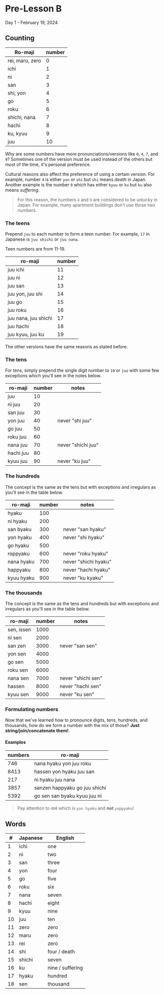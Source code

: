 # Pre-Lesson B

Day 1 - February 19, 2024

## Counting

| Ro-maji         | number |
| --------------- | ------ |
| rei, maru, zero | 0      |
| ichi            | 1      |
| ni              | 2      |
| san             | 3      |
| shi, yon        | 4      |
| go              | 5      |
| roku            | 6      |
| shichi, nana    | 7      |
| hachi           | 8      |
| ku, kyuu        | 9      |
| juu             | 10     |

Why are some numbers have more pronunciations/versions like `0`, `4`, `7`, and `9`? Sometimes one of the version must be used instead of the others but most of the time, it's personal preference.

Cultural reasons also affect the preference of using a certain version. For example, number `4` is either `yon` or `shi` but `shi` means _death_ in Japan. Another example is the number `9` which has either `kyuu` or `ku` but `ku` also means _suffering_.

> For this reason, the numbers `4` and `9` are considered to be unlucky in Japan. For example, many apartment buildings don't use those two numbers.

### The teens

Prepend `juu` to each number to form a teen number. For example, `17` in Japanese is `juu shichi` or `juu nana`.

Teen numbers are from 11-19.

| ro-maji              | number |
| -------------------- | ------ |
| juu ichi             | 11     |
| juu ni               | 12     |
| juu san              | 13     |
| juu yon, juu shi     | 14     |
| juu go               | 15     |
| juu roku             | 16     |
| juu nana, juu shichi | 17     |
| juu hachi            | 18     |
| juu kyuu, juu ku     | 19     |

The other versions have the same reasons as stated before.

### The tens

For tens, simply prepend the single digit number to `10` or `juu` with some few exceptions which you'll see in the notes below.

| ro-maji   | number | notes              |
| --------- | ------ | ------------------ |
| juu       | 10     |                    |
| ni juu    | 20     |                    |
| san juu   | 30     |                    |
| yon juu   | 40     | never "shi juu"    |
| go juu    | 50     |                    |
| roku juu  | 60     |                    |
| nana juu  | 70     | never "shichi juu" |
| hachi juu | 80     |                    |
| kyuu juu  | 90     | never "ku juu"     |

### The hundreds

The concept is the same as the tens but with exceptions and irregulars as you'll see in the table below.

| ro-maji    | number | notes                |
| ---------- | ------ | -------------------- |
| hyaku      | 100    |                      |
| ni hyaku   | 200    |                      |
| san byaku  | 300    | never "san hyaku"    |
| yon hyaku  | 400    | never "shi hyaku"    |
| go hyaku   | 500    |                      |
| roppyaku   | 600    | never "roku hyaku"   |
| nana hyaku | 700    | never "shichi hyaku" |
| happyaku   | 800    | never "hachi hyaku"  |
| kyuu hyaku | 900    | never "ku kyaku"     |

### The thousands

The concept is the same as the tens and hundreds but with exceptions and irregulars as you'll see in the table below.

| ro-maji    | number | notes              |
| ---------- | ------ | ------------------ |
| sen, issen | 1000   |                    |
| ni sen     | 2000   |                    |
| san zen    | 3000   | never "san sen"    |
| yon sen    | 4000   |                    |
| go sen     | 5000   |                    |
| roku sen   | 6000   |                    |
| nana sen   | 7000   | never "shichi sen" |
| hassen     | 8000   | never "hachi sen"  |
| kyuu sen   | 9000   | never "ku sen"     |

### Formulating numbers

Now that we've learned how to pronounce digits, tens, hundreds, and thousands, how do we form a number with the mix of those? **Just string/join/concatenate them!**.

#### Examples

| numbers | ro-maji                       |
| ------- | ----------------------------- |
| 746     | nana hyaku yon juu roku       |
| 8413    | hassen yon hyaku juu san      |
| 217     | ni hyaku juu nana             |
| 3857    | sanzen happyaku go juu shichi |
| 5392    | go sen san byaku kyuu juu ni  |

> Pay attention to `400` which is `yon hyaku` and **not** `yoppyaku`!

## Words

| #  | Japanese | English          |
| -- | -------- | ---------------- |
| 1  | ichi     | one              |
| 2  | ni       | two              |
| 3  | san      | three            |
| 4  | yon      | four             |
| 5  | go       | five             |
| 6  | roku     | six              |
| 7  | nana     | seven            |
| 8  | hachi    | eight            |
| 9  | kyuu     | nine             |
| 10 | juu      | ten              |
| 11 | zero     | zero             |
| 12 | maru     | zero             |
| 13 | rei      | zero             |
| 14 | shi      | four / death     |
| 15 | shichi   | seven            |
| 16 | ku       | nine / suffering |
| 17 | hyaku    | hundred          |
| 18 | sen      | thousand         |
